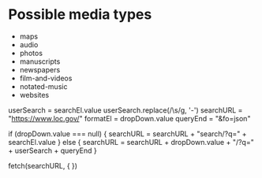 # Possible media types
- maps
- audio
- photos
- manuscripts
- newspapers
- film-and-videos
- notated-music
- websites

userSearch = searchEl.value
userSearch.replace(/\s/g, '-')
searchURL = "https://www.loc.gov/"
formatEl = dropDown.value
queryEnd = "&fo=json"

if (dropDown.value === null) {
  searchURL = searchURL + "search/?q=" + searchEl.value
} else {
  searchURL = searchURL + dropDown.value + "/?q=" + userSearch + queryEnd
}

fetch(searchURL, {
})